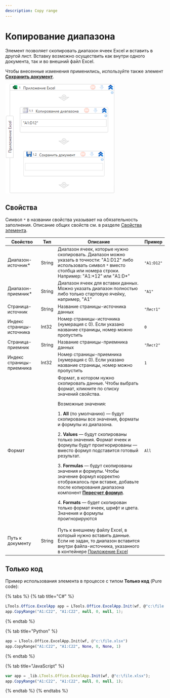 ```yaml
---
description: Copy range
---
```



# Копирование диапазона

Элемент позволяет скопировать диапазон ячеек Excel и вставить в другой лист. Вставку возможно осуществить как внутри одного документа, так и во внешний файл Excel.

Чтобы внесенные изменения применились, используйте также элемент [**Сохранить документ**](https://docs.primo-rpa.ru/primo-rpa/g\_elements/osnovnye-elementy/prilozhenie-excel/el\_excel\_save).

![](../../../resources/activities/basic/excel/wfcopyrange-fixed.png)

## Свойства
Символ `*` в названии свойства указывает на обязательность заполнения. Описание общих свойств см. в разделе [Свойства элемента](https://docs.primo-rpa.ru/primo-rpa/primo-studio/process/elements#svoistva-elementa).

| Свойство                  | Тип    | Описание                                                                                                                                                                                      | Пример      | 
| ------------------------- | ------ | --------------------------------------------------------------------------------------------------------------------------------------------------------------------------------------------- | ----------- | 
| Диапазон-источник\*       | String | Диапазон ячеек, которые нужно скопировать. Диапазон можно указать в точности: "A1:D12" либо использовать символ `*` вместо столбца или номера строки. Например: "A1:\*12" или "A1:D\*"        | `"A1:D12"`  | 
| Диапазон-приемник\*       | String | Диапазон ячеек для вставки данных. Можно указать диапазон полностью либо только стартовую ячейку, например, "A1"                                                                              | `"A1"`      |
| Страница-источник         | String | Название страницы-источника данных                                                                                                                                                            | `"Лист1"`   |
| Индекс страницы-источника | Int32  | Номер страницы-источника (нумерация с 0). Если указано название страницы, номер можно пропустить                                                                                              | `0`         |
| Страница-приемник         | String | Название страницы-приемника данных                                                                                                                                                            |  `"Лист2"`  |
| Индекс страницы-приемника | Int32  | Номер страницы-приемника (нумерация с 0). Если указано название страницы, номер можно пропустить                                                                                              | `1`         |
| Формат                    |        | Формат, в котором нужно скопировать данные. Чтобы выбрать формат, кликните по списку значений свойства. <p>Возможные значения:</p> <p> 1. **All** (по умолчанию) — будут скопированы все значения, форматы и формулы из диапазона.</p> <p> 2. **Values** — будут скопированы только значения. Формат ячеек и формулы будут проигнорированы — вместо формул подставится готовый результат.</p> <p> 3. **Formulas** — будут скопированы значения и формулы. Чтобы значение формул корректно отображалось при вставке, добавьте после копирования диапазона компонент [**Пересчет формул**](https://docs.primo-rpa.ru/primo-rpa/g\_elements/osnovnye-elementy/prilozhenie-excel/el\_excel\_calc).</p> <p> 4. **Formats** — будет скопирован только формат ячеек, шрифт и цвета. Значения и формулы проигнорируются </p> | `All`
| Путь к документу          | String | Путь к внешнему файлу Excel, в который нужно вставить данные. Если не задан, то диапазон вставится внутри файла-источника, указанного в контейнере [Приложение Excel](https://docs.primo-rpa.ru/primo-rpa/g_elements/el_basic/els_excel/el_excel_app) |


## Только код

Пример использования элемента в процессе с типом **Только код** (Pure code):

{% tabs %}
{% tab title="C#" %}
```csharp
LTools.Office.ExcelApp app = LTools.Office.ExcelApp.Init(wf, @"c:\file.xlsx");
app.CopyRange("A1:C22", "A1:C22", null, 0, null, 1);
```
{% endtab %}

{% tab title="Python" %}
```python
app = LTools.Office.ExcelApp.Init(wf, @"c:\file.xlsx")
app.CopyRange("A1:C22", "A1:C22", None, 0, None, 1)
```
{% endtab %}

{% tab title="JavaScript" %}
```javascript
var app = _lib.LTools.Office.ExcelApp.Init(wf, @"c:\file.xlsx");
app.CopyRange("A1:C22", "A1:C22", null, 0, null, 1);
```
{% endtab %}
{% endtabs %}
